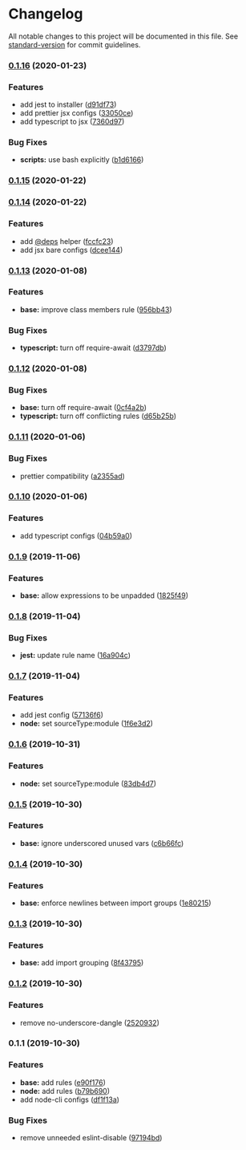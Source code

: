 # Changelog

All notable changes to this project will be documented in this file. See [standard-version](https://github.com/conventional-changelog/standard-version) for commit guidelines.

### [0.1.16](https://github.com/therealklanni/eslint-config/compare/v0.1.15...v0.1.16) (2020-01-23)

### Features

- add jest to installer ([d91df73](https://github.com/therealklanni/eslint-config/commit/d91df732ca88e6fe025ab7a33d3d8801a70941e7))
- add prettier jsx configs ([33050ce](https://github.com/therealklanni/eslint-config/commit/33050cecd0e7e08947bff73591956ed23d6e2dfb))
- add typescript to jsx ([7360d97](https://github.com/therealklanni/eslint-config/commit/7360d970cd05e1a10fc6859c6b9a53a54a8e4125))

### Bug Fixes

- **scripts:** use bash explicitly ([b1d6166](https://github.com/therealklanni/eslint-config/commit/b1d616645abc1a5c1dffae07cba9f417a7dc5046))

### [0.1.15](https://github.com/therealklanni/eslint-config/compare/v0.1.14...v0.1.15) (2020-01-22)

### [0.1.14](https://github.com/therealklanni/eslint-config/compare/v0.1.13...v0.1.14) (2020-01-22)

### Features

- add [@deps](https://github.com/deps) helper ([fccfc23](https://github.com/therealklanni/eslint-config/commit/fccfc23640f9239cbebf03d8400081afa4035c50))
- add jsx bare configs ([dcee144](https://github.com/therealklanni/eslint-config/commit/dcee14491b12b62fd67c2ee1bedd324a86cb759a))

### [0.1.13](https://github.com/therealklanni/eslint-config/compare/v0.1.12...v0.1.13) (2020-01-08)

### Features

- **base:** improve class members rule ([956bb43](https://github.com/therealklanni/eslint-config/commit/956bb43a3fbf9a742035ad704a220700b5cc9e75))

### Bug Fixes

- **typescript:** turn off require-await ([d3797db](https://github.com/therealklanni/eslint-config/commit/d3797dbfc852d91f354138f383ffee01d158aa81))

### [0.1.12](https://github.com/therealklanni/eslint-config/compare/v0.1.11...v0.1.12) (2020-01-08)

### Bug Fixes

- **base:** turn off require-await ([0cf4a2b](https://github.com/therealklanni/eslint-config/commit/0cf4a2bca83e658e66597c739e8c7bd816194577))
- **typescript:** turn off conflicting rules ([d65b25b](https://github.com/therealklanni/eslint-config/commit/d65b25b835d7e155f6beb3067d438c88ff238fce))

### [0.1.11](https://github.com/therealklanni/eslint-config/compare/v0.1.10...v0.1.11) (2020-01-06)

### Bug Fixes

- prettier compatibility ([a2355ad](https://github.com/therealklanni/eslint-config/commit/a2355adbfc32330309112704c9866593d10ced94))

### [0.1.10](https://github.com/therealklanni/eslint-config/compare/v0.1.9...v0.1.10) (2020-01-06)

### Features

- add typescript configs ([04b59a0](https://github.com/therealklanni/eslint-config/commit/04b59a042968c6d935b69aebda23072d68609289))

### [0.1.9](https://github.com/therealklanni/eslint-config/compare/v0.1.8...v0.1.9) (2019-11-06)

### Features

- **base:** allow expressions to be unpadded ([1825f49](https://github.com/therealklanni/eslint-config/commit/1825f490e53840a172189cd0b2e8f5fb143c02ac))

### [0.1.8](https://github.com/therealklanni/eslint-config/compare/v0.1.7...v0.1.8) (2019-11-04)

### Bug Fixes

- **jest:** update rule name ([16a904c](https://github.com/therealklanni/eslint-config/commit/16a904ce3295f3126715981b9fb6e8184adb22c9))

### [0.1.7](https://github.com/therealklanni/eslint-config/compare/v0.1.5...v0.1.7) (2019-11-04)

### Features

- add jest config ([57136f6](https://github.com/therealklanni/eslint-config/commit/57136f6676635dd9289c7a258ddaaa1ffb477adf))
- **node:** set sourceType:module ([1f6e3d2](https://github.com/therealklanni/eslint-config/commit/1f6e3d28ac07be9b6bc5e572e209af36c67125c2))

### [0.1.6](https://github.com/therealklanni/eslint-config/compare/v0.1.5...v0.1.6) (2019-10-31)

### Features

- **node:** set sourceType:module ([83db4d7](https://github.com/therealklanni/eslint-config/commit/83db4d7009a60ceb5628a350c09b6d4255057241))

### [0.1.5](https://github.com/therealklanni/eslint-config/compare/v0.1.4...v0.1.5) (2019-10-30)

### Features

- **base:** ignore underscored unused vars ([c6b66fc](https://github.com/therealklanni/eslint-config/commit/c6b66fccd5fa681d178680c1a33d31f007ce5e06))

### [0.1.4](https://github.com/therealklanni/eslint-config/compare/v0.1.3...v0.1.4) (2019-10-30)

### Features

- **base:** enforce newlines between import groups ([1e80215](https://github.com/therealklanni/eslint-config/commit/1e80215ddb5c1a4e7c62928ebe97c8b04838fd52))

### [0.1.3](https://github.com/therealklanni/eslint-config/compare/v0.1.2...v0.1.3) (2019-10-30)

### Features

- **base:** add import grouping ([8f43795](https://github.com/therealklanni/eslint-config/commit/8f4379510a5189a5fa27bf2e2ad85ea4326a74d1))

### [0.1.2](https://github.com/therealklanni/eslint-config/compare/v0.1.1...v0.1.2) (2019-10-30)

### Features

- remove no-underscore-dangle ([2520932](https://github.com/therealklanni/eslint-config/commit/25209325f78dfd757ab524a58c45f5d49d7a020d))

### 0.1.1 (2019-10-30)

### Features

- **base:** add rules ([e90f176](https://github.com/therealklanni/eslint-config/commit/e90f1769c8027bb82071adb10a02f11f98717256))
- **node:** add rules ([b79b690](https://github.com/therealklanni/eslint-config/commit/b79b690e5df4a9b9990e06f2db9b422b60ac9ca8))
- add node-cli configs ([df1f13a](https://github.com/therealklanni/eslint-config/commit/df1f13ad854c1b15ffb541d811f7bec3b5207996))

### Bug Fixes

- remove unneeded eslint-disable ([97194bd](https://github.com/therealklanni/eslint-config/commit/97194bd5f8d8e48ef8b7797e37c01cebe9f40b3f))
